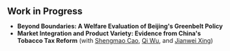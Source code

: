 <h1 id="workinprogress"></h1>

<h2 style="margin: 30px 0px 10px;">Work in Progress</h2>

<ul>

<li><strong>Beyond Boundaries: A Welfare Evaluation of Beijing's Greenbelt Policy</strong></li>

<li><strong>Market Integration and Product Variety: Evidence from China's Tobacco Tax Reform</strong> (with <span style="color:#e74d3c"><a href="https://www.shengmao-cao.com/">Shengmao Cao</a></span>, <span style="color:#e74d3c"><a href="https://www.qiwuecon.com/">Qi Wu</a></span>, and <span style="color:#e74d3c"><a href="https://www.jianweixing.com/">Jianwei Xing</a></span>)</li>

</ul>

